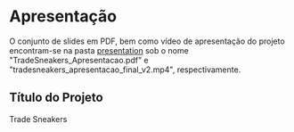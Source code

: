 # Apresentação

O conjunto de slides em PDF, bem como vídeo de apresentação do projeto encontram-se na pasta [presentation](https://github.com/ICEI-PUC-Minas-PMV-ADS/pmv-ads-2022-2-e3-proj-mov-t1-time2_tradesneakers/tree/main/presentation) sob o nome "TradeSneakers_Apresentacao.pdf" e "tradesneakers_apresentacao_final_v2.mp4", respectivamente.

## Título do Projeto

Trade Sneakers
